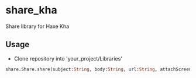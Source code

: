 # share_kha
Share library for Haxe Kha

## Usage
- Clone repository into 'your_project/Libraries'
``` hx
share.Share.share(subject:String, body:String, url:String, attachScreenshot:Bool);
```
